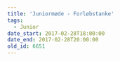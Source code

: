 ```yaml
---
title: 'Juniormøde - Forløbstanke'
tags:
  - Junior
date_start: 2017-02-28T18:00:00
date_end: 2017-02-28T20:00:00
old_id: 6651
---
```

